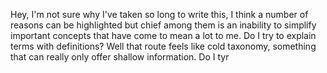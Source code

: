 Hey, I'm not sure why I've taken so long to write this, I think a number of reasons can be highlighted but chief among them is an inability to simplify important concepts that have come to mean a lot to me. Do I try to explain terms with definitions? Well that route feels like cold taxonomy, something that can really only offer shallow information. Do I tyr 